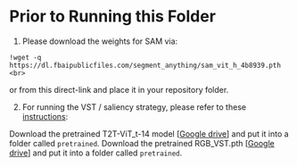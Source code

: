 # Prior to Running this Folder
1. Please download the weights for SAM via:

```
!wget -q https://dl.fbaipublicfiles.com/segment_anything/sam_vit_h_4b8939.pth <br>
```

or from this direct-link and place it in your repository folder. 

2. For running the VST / saliency strategy, please refer to these [instructions](https://github.com/yhydhx/SAMAug/tree/a7dce8878d56d2a265bd2819de3246c726e4adb4/vst_main):

Download the pretrained T2T-ViT_t-14 model [[Google drive](https://drive.google.com/file/d/1tZ3tQkQ7jlDDfF-_ZROnEZg44MaNQFMc/view)] and put it into a folder called `pretrained`.
Download the pretrained RGB_VST.pth [[Google drive](https://drive.google.com/file/d/1tZ3tQkQ7jlDDfF-_ZROnEZg44MaNQFMc/view)] and put it into a folder called `pretrained`.
